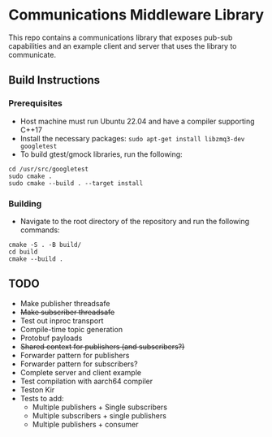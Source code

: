 # Communications Middleware Library

This repo contains a communications library that exposes pub-sub capabilities and an 
example client and server that uses the library to communicate.


## Build Instructions

### Prerequisites  
* Host machine must run Ubuntu 22.04 and have a compiler supporting C++17  
* Install the necessary packages:
`sudo apt-get install libzmq3-dev googletest`
* To build gtest/gmock libraries, run the following:  
````
cd /usr/src/googletest
sudo cmake .
sudo cmake --build . --target install
````

### Building
* Navigate to the root directory of the repository and run the following commands:
````
cmake -S . -B build/
cd build
cmake --build .
````

## TODO
* Make publisher threadsafe 
* ~~Make subscriber threadsafe~~
* Test out inproc transport
* Compile-time topic generation
* Protobuf payloads
* ~~Shared context for publishers (and subscribers?)~~
* Forwarder pattern for publishers
* Forwarder pattern for subscribers?
* Complete server and client example
* Test compilation with aarch64 compiler
* Teston Kir
* Tests to add:
  * Multiple publishers + Single subscribers
  * Multiple subscribers + single publishers
  * Multiple publishers + consumer


